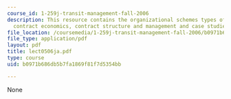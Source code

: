 ```yaml
---
course_id: 1-259j-transit-management-fall-2006
description: This resource contains the organizational schemes types of transit contracts,
  contract economics, contract structure and management and case studies.
file_location: /coursemedia/1-259j-transit-management-fall-2006/b0971b686db5b7fa1869f81f7d5354bb_lect0506ja.pdf
file_type: application/pdf
layout: pdf
title: lect0506ja.pdf
type: course
uid: b0971b686db5b7fa1869f81f7d5354bb

---
```

None